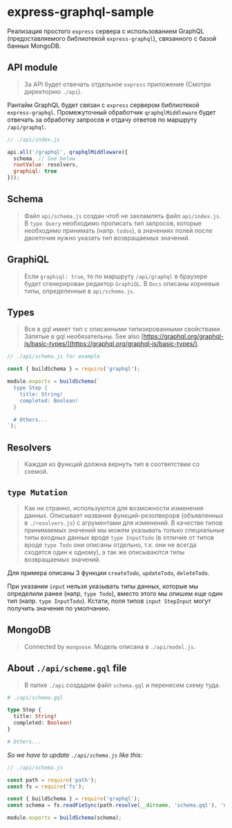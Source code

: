 # express-graphql-sample

Реализация простого `express` сервера с использованием GraphQL (предоставляемого библиотекой `express-graphql`), связанного с базой банных MongoDB.

## API module

> За API будет отвечать отдельное `express` приложение (Смотри директорию `./api`).

Рантайм GraphQL будет связан с `express` сервером библиотекой `express-graphql`. Промежуточный обработчик `qraphqlMiddleware` будет отвечать за обработку запросов и отдачу ответов по маршруту `/api/graphql`.

```javascript
// ./api/index.js

api.all('/graphql', qraphqlMiddleware({
  schema, // See below
  rootValue: resolvers,
  graphiql: true
}));
```

## Schema

> Файл `api/schema.js` создан чтоб не захламлять файл `api/index.js`. В `type Query` необходимо прописать тип запросов, которые необходимо принимать (напр. `todos`), в значениях полей после двоеточия нужно указать тип возвращаемых значений.

## GraphiQL

> Если `graphiql: true`, то по маршруту `/api/graphql` в браузере будет сгенерирован редактор `GraphiQL`. В `Docs` описаны корневые типы, определенные в `api/schema.js`.

## Types

> Все в gql имеет тип с описанными типизированными свойствами. Запятые в gql необязательны. See also [https://graphql.org/graphql-js/basic-types/](https://graphql.org/graphql-js/basic-types/).

```javascript
// ./api/schema.js for example

const { buildSchema } = require('graphql');

module.exports = buildSchema(`
  type Step {
    title: String!
    completed: Boolean!
  }

  # Others...
`);
```

## Resolvers

> Каждая из функций должна вернуть тип в соответствии со схемой.

## `type Mutation`

> Как ни странно, используются для возможности изменения данных. Описывает названия функций-резолверорв (объявленных в `./resolvers.js`) с агрументами для изменений. В качестве типов принимаемых значений мы можем указывать только специальные типы входных данных вроде `type InputTodo` (в отличие от типов вроде `type Todo` они описаны отдельно, т.к. они не всегда сходятся один к одному), а так же описываются типы возвращаемых значений.

Для примера описаны 3 функции `createTodo`, `updateTodo`, `deleteTodo`.

При указании `input` нельзя указывать типы данных, которые мы определили ранее (напр, `type Todo`), вместо этого мы опишем еще один тип (напр. `type InputTodo`). Кстати, поля типов `input StepInput` могут получить значения по умолчанию.

## MongoDB

> Connected by `mongoose`. Модель описана в `./api/model.js`.

## About `./api/scheme.gql` file

> В папке `./api` создадим файл `schema.gql` и перенесем схему туда.

```graphql
# ./api/schema.gql

type Step {
  title: String!
  completed: Boolean!
}

# Others...
```

_So we have to update `./api/schema.js` like this:_

```javascript
// ./api/schema.js

const path = require('path');
const fs = require('fs');

const { buildSchema } = require('qraphql');
const schema = fs.readFieSync(path.resolve(__dirname, 'schema.gql'), 'utf-8');

module.exports = buildSchema(schema);
```
